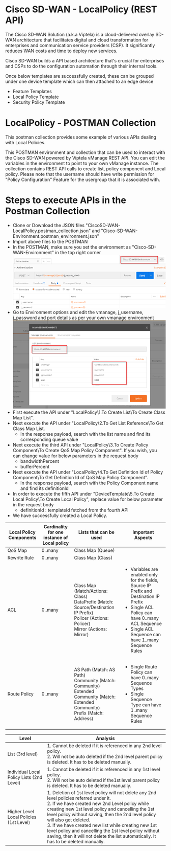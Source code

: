 # Cisco SD-WAN - LocalPolicy (REST API)
The Cisco SD-WAN Solution (a.k.a Viptela) is a cloud-delivered overlay SD-WAN architecture that facilitates digital and cloud transformation for enterprises and communication service providers (CSP). It significantly reduces WAN costs and time to deploy new services.

Cisco SD-WAN builds a API based architecture that's crucial for enterprises and CSPs to do the configuration automation through their internal tools.

Once below templates are successfully created,  these can be grouped under one device template which can then attached to an edge device

* Feature Templates
* Local Policy Template
* Security Policy Template

# LocalPolicy - POSTMAN Collection
This postman collection provides some example of various APIs dealing with Local Policies.

This POSTMAN environment and collection that can be used to interact with the Cisco SD-WAN powered by Viptela vManage REST API. You can edit the variables in the environment to point to your own vManage instance. The collection contains REST API calls to create list, policy component and Local policy. Please note that the username should have write permission for "Policy Configuration" Feature for the usergroup that it is associated with.

# Steps to execute APIs in the Postman Collection
* Clone or Download the JSON files "CiscoSD-WAN-LocalPolicy.postman_collection.json" and "Cisco-SD-WAN-Environment.postman_environment.json"  
* Import above files to the POSTMAN  
* In the POSTMAN, make sure you set the environment as "Cisco-SD-WAN-Environment" in the top right corner![SelectEnvDetails](https://github.com/SaravananRamanathan25/Cisco-SD-WAN-Feature-Templates/blob/master/Images/SelectEnvDetails-Postman.png)
* Go to Environment options and edit the vmanage, j_username, j_password and port details as per your own vmanage environment![EditEnvDetails](https://github.com/SaravananRamanathan25/Cisco-SD-WAN-Feature-Templates/blob/master/Images/UpdateEnvDetails_Postman.png)
* First execute the API under "LocalPolicy\1.To Create List\To Create Class Map List".
* Next execute the API under "LocalPolicy\2.To Get List Reference\To Get Class Map List.
  * In the response payload, search with the list name and find its corresponding queue value
* Next execute the third API under "LocalPolicy\3.To Create Policy Component\To Create QoS Map Policy Component". If you wish, you can change value for below parameters in the request body 
  * bandwidthPercent
  * bufferPercent
* Next execute the API under "LocalPolicy\4.To Get Definition Id of Policy Component\To Get Definition Id of QoS Map Policy Component".
  * In the response payload, search with the Policy Component name and find its definitionId
* In order to execute the fifth API under "DeviceTemplate\5.To Create Local Policy\To Create Local Policy", replace value for below parameter in the request body 
  * definitionId : templateId fetched from the fourth API
* We have successfully created a Local Policy.

| Local Policy Components | Cardinality for one instance of Local policy | Lists that can be used | Important Aspects |
| ----------------------- | -------------------------------------------- | ---------------------- | ----------------- |
| QoS Map | 0..many | Class Map (Queue) |     |
| Rewrite Rule | 0..many | Class Map (Class)      |      | 
| ACL | 0..many | <p>Class Map (Match/Actions: Class)<br>DataPrefix (Match: Source/Destination IP Prefix)<br>Policer (Actions: Policer)<br>Mirror (Actions: Mirror)</p> | <ul><li>Variables are enabled only for the fields, Source IP Prefix and Destination IP Prefix</li><li>Single ACL Policy can have 0..many ACL Sequence</li><li>Single ACL Sequence can have 1..many Sequence Rules</li></ul> |
| Route Policy | 0..many | <p>AS Path (Match: AS Path)<br>Community (Match: Community)<br>Extended Community (Match: Extended Community)<br>Prefix (Match: Address)</p> | <ul><li>Single Route Policy can have 0..many Sequence Types</li><li>Single Sequence Type can have 1..many Sequence Rules</li></ul> |	


| Level | Analysis |
| ----------------------- | -------------------------------------------- |
| List (3rd level) | 1. Cannot be deleted if it is referenced in any 2nd level policy.<br> 2. Will not be auto deleted if the 2nd level parent policy is deleted. It has to be deleted manually.|
| Individual Local Policy Lists (2nd Level) | 1. Cannot be deleted if it is referenced in any 1st  level policy. <br>2. Will not be auto deleted if the1st level parent policy is deleted. It has to be deleted manually.
| Higher Level Local Policies (1st Level) |1. Deletion of 1st level policy will not delete any 2nd level policies referred under it.<br>2. If we have created new 2nd Level policy while creating new 1st level policy and cancelling the 1st level policy without saving, then the 2nd level policy will also get deleted.<br>3. If we have created new list while creating new 1st level policy and cancelling the 1st level policy without saving,  then it will not delete the list automatically. It has to be deleted manually.
